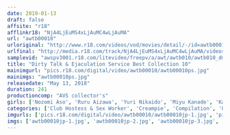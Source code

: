 ```yaml
---
date: 2019-01-13
draft: false
affsite: "r18"
afflinkr18: "NjA4LjEuMS4xLjAuMC4wLjAuMA"
url: "awtb00010"
urloriginal: "http://www.r18.com/videos/vod/movies/detail/-/id=awtb00010"
urlfinal: "http://media.r18.com/track/NjA4LjEuMS4xLjAuMC4wLjAuMA/videos/vod/movies/detail/-/id=awtb00010"
samplevid: "awspv3001.r18.com/litevideo/freepv/a/awt/awtb010/awtb010_dmb_w.mp4"
title: "Dirty Talk & Ejaculation Service Best Collection 10"
mainimgurl: "pics.r18.com/digital/video/awtb00010/awtb00010ps.jpg"
mainimgs: "awtb00010ps.jpg"
releasedate: "May 13, 2018"
duration: 241
productioncomp: "AVS collector's"
girls: ['Nozomi Aso', 'Ruru Aizawa', 'Yuri Nikaido', 'Miyu Kanade', 'Karen Sakisaka', 'Yua Nanami']
categories: ['Club Hostess & Sex Worker', 'Creampie', 'Compilation', 'Over 4 Hours', 'Hi-Def']
imgurls: ['pics.r18.com/digital/video/awtb00010/awtb00010jp-1.jpg', 'pics.r18.com/digital/video/awtb00010/awtb00010jp-2.jpg', 'pics.r18.com/digital/video/awtb00010/awtb00010jp-3.jpg', 'pics.r18.com/digital/video/awtb00010/awtb00010jp-4.jpg', 'pics.r18.com/digital/video/awtb00010/awtb00010jp-5.jpg', 'pics.r18.com/digital/video/awtb00010/awtb00010jp-6.jpg', 'pics.r18.com/digital/video/awtb00010/awtb00010jp-7.jpg', 'pics.r18.com/digital/video/awtb00010/awtb00010jp-8.jpg', 'pics.r18.com/digital/video/awtb00010/awtb00010jp-9.jpg', 'pics.r18.com/digital/video/awtb00010/awtb00010jp-10.jpg', 'pics.r18.com/digital/video/awtb00010/awtb00010jp-11.jpg', 'pics.r18.com/digital/video/awtb00010/awtb00010jp-12.jpg', 'pics.r18.com/digital/video/awtb00010/awtb00010jp-13.jpg', 'pics.r18.com/digital/video/awtb00010/awtb00010jp-14.jpg', 'pics.r18.com/digital/video/awtb00010/awtb00010jp-15.jpg', 'pics.r18.com/digital/video/awtb00010/awtb00010jp-16.jpg', 'pics.r18.com/digital/video/awtb00010/awtb00010jp-17.jpg', 'pics.r18.com/digital/video/awtb00010/awtb00010jp-18.jpg', 'pics.r18.com/digital/video/awtb00010/awtb00010jp-19.jpg', 'pics.r18.com/digital/video/awtb00010/awtb00010jp-20.jpg']
imgs: ['awtb00010jp-1.jpg', 'awtb00010jp-2.jpg', 'awtb00010jp-3.jpg', 'awtb00010jp-4.jpg', 'awtb00010jp-5.jpg', 'awtb00010jp-6.jpg', 'awtb00010jp-7.jpg', 'awtb00010jp-8.jpg', 'awtb00010jp-9.jpg', 'awtb00010jp-10.jpg', 'awtb00010jp-11.jpg', 'awtb00010jp-12.jpg', 'awtb00010jp-13.jpg', 'awtb00010jp-14.jpg', 'awtb00010jp-15.jpg', 'awtb00010jp-16.jpg', 'awtb00010jp-17.jpg', 'awtb00010jp-18.jpg', 'awtb00010jp-19.jpg', 'awtb00010jp-20.jpg']
---
```

